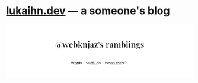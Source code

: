 # [lukaihn.dev] — a someone's blog

<center>
  <!--
    IMPORTANT: the following empty line is to be kept in order for
    the GitHub's Markdown parser to recongnize the markup,
    it doesn't work otherwise.
  -->

  [![lukaihn.dev header][www header img]][lukaihn.dev]
</center>

[lukaihn.dev]: https://lukaihn.dev
[www header img]: content/lukaihn.dev-header.svg
